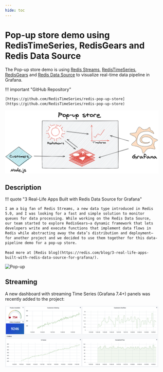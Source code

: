 ```yaml
---
hide: toc
---
```


# Pop-up store demo using RedisTimeSeries, RedisGears and Redis Data Source

The Pop-up store demo is using [Redis Streams](https://redis.io/topics/streams-intro), [RedisTimeSeries](https://oss.redis.com/redistimeseries/), [RedisGears](https://oss.redis.com/redisgears/) and [Redis Data Source](https://github.com/RedisGrafana/grafana-redis-datasource) to visualize real-time data pipeline in Grafana.

!!! important "GitHub Repository"

    [https://github.com/RedisTimeSeries/redis-pop-up-store](https://github.com/RedisTimeSeries/redis-pop-up-store)

![Redis Pop-up store](../images/projects/redis-pop-up-store.png)

## Description

!!! quote "3 Real-Life Apps Built with Redis Data Source for Grafana"

    I am a big fan of Redis Streams, a new data type introduced in Redis 5.0, and I was looking for a fast and simple solution to monitor queues for data processing. While working on the Redis Data Source, our team started to explore RedisGears—a dynamic framework that lets developers write and execute functions that implement data flows in Redis while abstracting away the data’s distribution and deployment—for another project and we decided to use them together for this data-pipeline demo for a pop-up store.

    Read more at [Redis blog](https://redis.com/blog/3-real-life-apps-built-with-redis-data-source-for-grafana/).

![Pop-up](https://raw.githubusercontent.com/RedisTimeSeries/redis-pop-up-store/master/images/pop-up.gif)

## Streaming

A new dashboard with streaming Time Series (Grafana 7.4+) panels was recently added to the project:

![Streaming](../images/projects/redis-pop-up-store-streaming.png)
